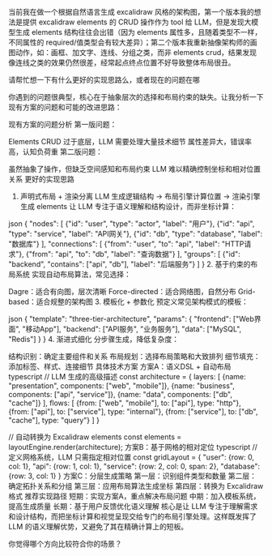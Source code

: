 当前我在做一个根据自然语言生成 excalidraw 风格的架构图，第一个版本我的想法是提供 excalidraw elements 的 CRUD 操作作为 tool 给 LLM，但是发现大模型生成 elements 结构往往会出错（因为 elements 属性多，且随着类型不一样，不同属性的 required/值类型会有较大差异）；第二个版本我重新抽像架构师的画图动作，如：画框、加文字、连线、分组之类，而非 elements crud，结果发现像连线之类的效果仍然很差，经常起点终点位置不好导致整体布局很丑。

请帮忙想一下有什么更好的实现思路么，或者现在的问题在哪


你遇到的问题很典型，核心在于抽象层次的选择和布局约束的缺失。让我分析一下现有方案的问题和可能的改进思路：

现有方案的问题分析
第一版问题：

Elements CRUD 过于底层，LLM 需要处理大量技术细节
属性差异大，错误率高，认知负荷重
第二版问题：

虽然抽象了操作，但缺乏空间感知和布局约束
LLM 难以精确控制坐标和相对位置关系
更好的实现思路
1. 声明式布局 + 渲染分离
LLM 生成逻辑结构 → 布局引擎计算位置 → 渲染引擎生成 elements
让 LLM 专注于语义理解和结构设计，而非坐标计算：

json
{
  "nodes": [
    {"id": "user", "type": "actor", "label": "用户"},
    {"id": "api", "type": "service", "label": "API网关"},
    {"id": "db", "type": "database", "label": "数据库"}
  ],
  "connections": [
    {"from": "user", "to": "api", "label": "HTTP请求"},
    {"from": "api", "to": "db", "label": "查询数据"}
  ],
  "groups": [
    {"id": "backend", "contains": ["api", "db"], "label": "后端服务"}
  ]
}
2. 基于约束的布局系统
实现自动布局算法，常见选择：

Dagre：适合有向图，层次清晰
Force-directed：适合网络图，自然分布
Grid-based：适合规整的架构图
3. 模板化 + 参数化
预定义常见架构模式的模板：

json
{
  "template": "three-tier-architecture",
  "params": {
    "frontend": ["Web界面", "移动App"],
    "backend": ["API服务", "业务服务"],
    "data": ["MySQL", "Redis"]
  }
}
4. 渐进式细化
分步骤生成，降低复杂度：

结构识别：确定主要组件和关系
布局规划：选择布局策略和大致排列
细节填充：添加标签、样式、连接细节
具体技术方案
方案A：语义DSL + 自动布局
typescript
// LLM 生成的高级描述
const architecture = {
  layers: [
    {name: "presentation", components: ["web", "mobile"]},
    {name: "business", components: ["api", "service"]},
    {name: "data", components: ["db", "cache"]}
  ],
  flows: [
    {from: ["web", "mobile"], to: ["api"], type: "http"},
    {from: ["api"], to: ["service"], type: "internal"},
    {from: ["service"], to: ["db", "cache"], type: "query"}
  ]
}

// 自动转换为 Excalidraw elements
const elements = layoutEngine.render(architecture);
方案B：基于网格的相对定位
typescript
// 定义网格系统，LLM 只需指定相对位置
const gridLayout = {
  "user": {row: 0, col: 1},
  "api": {row: 1, col: 1}, 
  "service": {row: 2, col: 0, span: 2},
  "database": {row: 3, col: 1}
}
方案C：分层生成策略
第一层：识别组件类型和数量
第二层：确定拓扑关系和分组
第三层：应用布局算法生成坐标
第四层：转换为 Excalidraw 格式
推荐实现路径
短期：实现方案A，重点解决布局问题
中期：加入模板系统，提高生成质量
长期：基于用户反馈优化语义理解
核心是让 LLM 专注于理解需求和设计结构，而把坐标计算和视觉呈现交给专门的布局引擎处理。这样既发挥了 LLM 的语义理解优势，又避免了其在精确计算上的短板。

你觉得哪个方向比较符合你的场景？